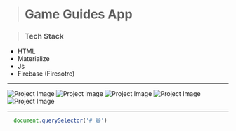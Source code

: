 > # Game Guides App

> ### Tech Stack
* HTML
* Materialize
* Js
* Firebase (Firesotre)






___

![Project Image](https://i.ibb.co/Br7HkpY/Screenshot-100.png
)
![Project Image](https://i.ibb.co/Br7HkpY/Screenshot-100.png
)
![Project Image](https://i.ibb.co/99vprcp/Screenshot-101-Copy.png
)
![Project Image](https://i.ibb.co/99vprcp/Screenshot-101-Copy.png
)
![Project Image](https://i.ibb.co/PZJGTvb/Screenshot-102-Copy.png
)

---




```javascript
  document.querySelector('# 😄')
```

